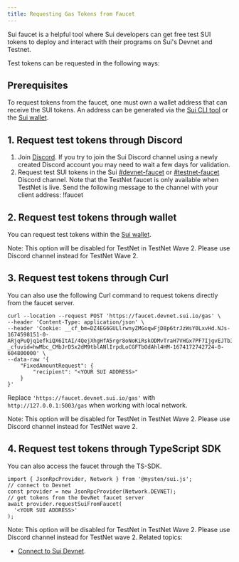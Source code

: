 ```yaml
---
title: Requesting Gas Tokens from Faucet
---
```


Sui faucet is a helpful tool where Sui developers can get free test SUI tokens to deploy and interact with their programs on Sui's Devnet and Testnet.

Test tokens can be requested in the following ways:

## Prerequisites

To request tokens from the faucet, one must own a wallet address that can receive the SUI tokens. An address can be generated via the [Sui CLI tool](https://docs.sui.io/devnet/build/cli-client#active-address) or the [Sui wallet](https://docs.sui.io/devnet/explore/wallet-browser).

## 1. Request test tokens through Discord

1. Join [Discord](https://discord.gg/sui).
   If you try to join the Sui Discord channel using a newly created Discord account you may need to wait a few days for validation.
1. Request test SUI tokens in the Sui [#devnet-faucet](https://discord.com/channels/916379725201563759/971488439931392130) or [#testnet-faucet](https://discord.com/channels/916379725201563759/1037811694564560966) Discord channel. Note that the TestNet faucet is only available when TestNet is live.
   Send the following message to the channel with your client address:
   !faucet <Your client address>

## 2. Request test tokens through wallet

You can request test tokens within the [Sui wallet](https://docs.sui.io/devnet/explore/wallet-browser#add-sui-tokens-to-your-sui-wallet).

Note: This option will be disabled for TestNet in TestNet Wave 2. Please use Discord channel instead for TestNet Wave 2.

## 3. Request test tokens through Curl

You can also use the following Curl command to request tokens directly from the faucet server.

```
curl --location --request POST 'https://faucet.devnet.sui.io/gas' \
--header 'Content-Type: application/json' \
--header 'Cookie: __cf_bm=DZ4EG6GULlrwnyZMGoqwFjD8p6trJzWsY0LxvHd.NJs-1674598151-0-ARjqPuQjq1efkiQX6ItAI/4QejXhgHfA5rgr8oNoKiRskODMvTraH7VHGx7PF7IjgvEJTbIRB52Yia/Z6UfVlpo=; _cfuvid=hwMbc_CMbJrDSx2dM9tblANlIrpdLoCGFTbOdAhl4HM-1674172742724-0-604800000' \
--data-raw '{
    "FixedAmountRequest": {
        "recipient": "<YOUR SUI ADDRESS>"
    }
}'
```

Replace `'https://faucet.devnet.sui.io/gas'` with `http://127.0.0.1:5003/gas` when working with local network.

Note: This option will be disabled for TestNet in TestNet Wave 2. Please use Discord channel instead for TestNet wave 2.

## 4. Request test tokens through TypeScript SDK

You can also access the faucet through the TS-SDK.

```
import { JsonRpcProvider, Network } from '@mysten/sui.js';
// connect to Devnet
const provider = new JsonRpcProvider(Network.DEVNET);
// get tokens from the DevNet faucet server
await provider.requestSuiFromFaucet(
  '<YOUR SUI ADDRESS>'
);
```

Note: This option will be disabled for TestNet in TestNet Wave 2. Please use Discord channel instead for TestNet wave 2.
Related topics:

- [Connect to Sui Devnet](../build/devnet.md).
